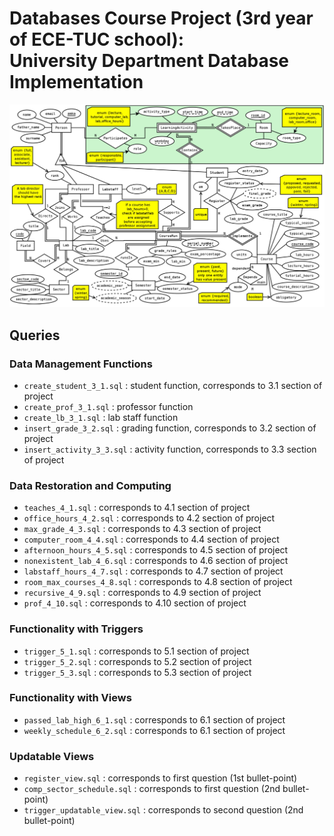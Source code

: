 # Databases Course Project (3rd year of ECE-TUC school):<br>University Department Database Implementation

![er](https://github.com/ppagg/university-database/blob/main/ER_diagram.png)

## Queries

### Data Management Functions

* ```create_student_3_1.sql``` : student function, corresponds to 3.1 section of project
* ```create_prof_3_1.sql``` : professor function
* ```create_lb_3_1.sql``` : lab staff function
* ```insert_grade_3_2.sql``` : grading function, corresponds to 3.2 section of project
* ```insert_activity_3_3.sql``` : activity function, corresponds to 3.3 section of project

### Data Restoration and Computing
* ```teaches_4_1.sql``` : corresponds to 4.1 section of project
* ```office_hours_4_2.sql``` : corresponds to 4.2 section of project
* ```max_grade_4_3.sql``` : corresponds to 4.3 section of project
* ```computer_room_4_4.sql``` : corresponds to 4.4 section of project
* ```afternoon_hours_4_5.sql``` : corresponds to 4.5 section of project
* ```nonexistent_lab_4_6.sql``` : corresponds to 4.6 section of project
* ```labstaff_hours_4_7.sql``` : corresponds to 4.7 section of project
* ```room_max_courses_4_8.sql``` : corresponds to 4.8 section of project
* ```recursive_4_9.sql``` : corresponds to 4.9 section of project
* ```prof_4_10.sql``` : corresponds to 4.10 section of project

### Functionality with Triggers
* ```trigger_5_1.sql``` : corresponds to 5.1 section of project
* ```trigger_5_2.sql``` : corresponds to 5.2 section of project
* ```trigger_5_3.sql``` : corresponds to 5.3 section of project

### Functionality with Views
* ```passed_lab_high_6_1.sql``` : corresponds to 6.1 section of project
* ```weekly_schedule_6_2.sql``` : corresponds to 6.1 section of project

### Updatable Views
* ```register_view.sql``` : corresponds to first question (1st bullet-point)
* ```comp_sector_schedule.sql``` : corresponds to first question (2nd bullet-point)
* ```trigger_updatable_view.sql``` : corresponds to second question (2nd bullet-point)
